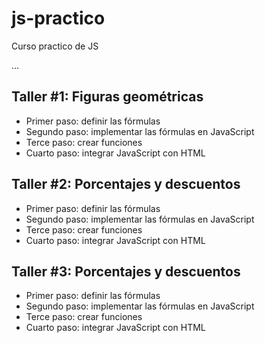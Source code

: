 # js-practico

Curso practico de JS

...

## Taller #1: Figuras geométricas


- Primer paso: definir las fórmulas
- Segundo paso: implementar las fórmulas en JavaScript
- Terce paso: crear funciones
- Cuarto paso: integrar JavaScript con HTML

## Taller #2: Porcentajes y descuentos


- Primer paso: definir las fórmulas
- Segundo paso: implementar las fórmulas en JavaScript
- Terce paso: crear funciones
- Cuarto paso: integrar JavaScript con HTML

## Taller #3: Porcentajes y descuentos


- Primer paso: definir las fórmulas
- Segundo paso: implementar las fórmulas en JavaScript
- Terce paso: crear funciones
- Cuarto paso: integrar JavaScript con HTML